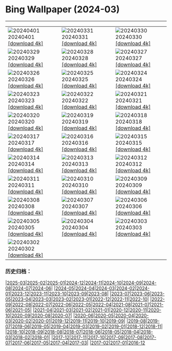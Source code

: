 # Bing Wallpaper (2024-03)
**************

<table><tr><td><img src="https://www.bing.com/th?id=OHR.PalazzoFarnese_JA-JP7372412499_1920x1080.jpg" alt="20240401"> 20240401 <a href="https://www.bing.com/th?id=OHR.PalazzoFarnese_JA-JP7372412499_UHD.jpg">[download 4k]</a></td><td><img src="https://www.bing.com/th?id=OHR.HungarianEggs_JA-JP9558688915_1920x1080.jpg" alt="20240331"> 20240331 <a href="https://www.bing.com/th?id=OHR.HungarianEggs_JA-JP9558688915_UHD.jpg">[download 4k]</a></td><td><img src="https://www.bing.com/th?id=OHR.SleepySloth_JA-JP5634281010_1920x1080.jpg" alt="20240330"> 20240330 <a href="https://www.bing.com/th?id=OHR.SleepySloth_JA-JP5634281010_UHD.jpg">[download 4k]</a></td></tr><tr><td><img src="https://www.bing.com/th?id=OHR.SouthStackLight_JA-JP5461690758_1920x1080.jpg" alt="20240329"> 20240329 <a href="https://www.bing.com/th?id=OHR.SouthStackLight_JA-JP5461690758_UHD.jpg">[download 4k]</a></td><td><img src="https://www.bing.com/th?id=OHR.HangRaiVietnam_JA-JP5262793326_1920x1080.jpg" alt="20240328"> 20240328 <a href="https://www.bing.com/th?id=OHR.HangRaiVietnam_JA-JP5262793326_UHD.jpg">[download 4k]</a></td><td><img src="https://www.bing.com/th?id=OHR.TeatroColon_JA-JP5032198346_1920x1080.jpg" alt="20240327"> 20240327 <a href="https://www.bing.com/th?id=OHR.TeatroColon_JA-JP5032198346_UHD.jpg">[download 4k]</a></td></tr><tr><td><img src="https://www.bing.com/th?id=OHR.CherryBlossom2024_JA-JP4820412066_1920x1080.jpg" alt="20240326"> 20240326 <a href="https://www.bing.com/th?id=OHR.CherryBlossom2024_JA-JP4820412066_UHD.jpg">[download 4k]</a></td><td><img src="https://www.bing.com/th?id=OHR.ColorfulHoli_JA-JP4638350581_1920x1080.jpg" alt="20240325"> 20240325 <a href="https://www.bing.com/th?id=OHR.ColorfulHoli_JA-JP4638350581_UHD.jpg">[download 4k]</a></td><td><img src="https://www.bing.com/th?id=OHR.AntelopeBotswana_JA-JP4419409957_1920x1080.jpg" alt="20240324"> 20240324 <a href="https://www.bing.com/th?id=OHR.AntelopeBotswana_JA-JP4419409957_UHD.jpg">[download 4k]</a></td></tr><tr><td><img src="https://www.bing.com/th?id=OHR.AmazonClouds_JA-JP3921092390_1920x1080.jpg" alt="20240323"> 20240323 <a href="https://www.bing.com/th?id=OHR.AmazonClouds_JA-JP3921092390_UHD.jpg">[download 4k]</a></td><td><img src="https://www.bing.com/th?id=OHR.WaikatoWater_JA-JP3608135323_1920x1080.jpg" alt="20240322"> 20240322 <a href="https://www.bing.com/th?id=OHR.WaikatoWater_JA-JP3608135323_UHD.jpg">[download 4k]</a></td><td><img src="https://www.bing.com/th?id=OHR.BwindiNationalForest_JA-JP5771338834_1920x1080.jpg" alt="20240321"> 20240321 <a href="https://www.bing.com/th?id=OHR.BwindiNationalForest_JA-JP5771338834_UHD.jpg">[download 4k]</a></td></tr><tr><td><img src="https://www.bing.com/th?id=OHR.MtPrevostDuncan_JA-JP5482628998_1920x1080.jpg" alt="20240320"> 20240320 <a href="https://www.bing.com/th?id=OHR.MtPrevostDuncan_JA-JP5482628998_UHD.jpg">[download 4k]</a></td><td><img src="https://www.bing.com/th?id=OHR.BryceSnow_JA-JP4938121574_1920x1080.jpg" alt="20240319"> 20240319 <a href="https://www.bing.com/th?id=OHR.BryceSnow_JA-JP4938121574_UHD.jpg">[download 4k]</a></td><td><img src="https://www.bing.com/th?id=OHR.ElephantRock_JA-JP4769472131_1920x1080.jpg" alt="20240318"> 20240318 <a href="https://www.bing.com/th?id=OHR.ElephantRock_JA-JP4769472131_UHD.jpg">[download 4k]</a></td></tr><tr><td><img src="https://www.bing.com/th?id=OHR.StFiniansBay_JA-JP4552826629_1920x1080.jpg" alt="20240317"> 20240317 <a href="https://www.bing.com/th?id=OHR.StFiniansBay_JA-JP4552826629_UHD.jpg">[download 4k]</a></td><td><img src="https://www.bing.com/th?id=OHR.BambooPanda_JA-JP4357227516_1920x1080.jpg" alt="20240316"> 20240316 <a href="https://www.bing.com/th?id=OHR.BambooPanda_JA-JP4357227516_UHD.jpg">[download 4k]</a></td><td><img src="https://www.bing.com/th?id=OHR.AnzaBorregoBloom_JA-JP4195875577_1920x1080.jpg" alt="20240315"> 20240315 <a href="https://www.bing.com/th?id=OHR.AnzaBorregoBloom_JA-JP4195875577_UHD.jpg">[download 4k]</a></td></tr><tr><td><img src="https://www.bing.com/th?id=OHR.AyutthayaTree_JA-JP4047642741_1920x1080.jpg" alt="20240314"> 20240314 <a href="https://www.bing.com/th?id=OHR.AyutthayaTree_JA-JP4047642741_UHD.jpg">[download 4k]</a></td><td><img src="https://www.bing.com/th?id=OHR.MagadiFlamingos_JA-JP3870887285_1920x1080.jpg" alt="20240313"> 20240313 <a href="https://www.bing.com/th?id=OHR.MagadiFlamingos_JA-JP3870887285_UHD.jpg">[download 4k]</a></td><td><img src="https://www.bing.com/th?id=OHR.OmizutoriNew_JA-JP3433655435_1920x1080.jpg" alt="20240312"> 20240312 <a href="https://www.bing.com/th?id=OHR.OmizutoriNew_JA-JP3433655435_UHD.jpg">[download 4k]</a></td></tr><tr><td><img src="https://www.bing.com/th?id=OHR.Earthquake2024_JA-JP2825640638_1920x1080.jpg" alt="20240311"> 20240311 <a href="https://www.bing.com/th?id=OHR.Earthquake2024_JA-JP2825640638_UHD.jpg">[download 4k]</a></td><td><img src="https://www.bing.com/th?id=OHR.BeaumontClock_JA-JP2519288408_1920x1080.jpg" alt="20240310"> 20240310 <a href="https://www.bing.com/th?id=OHR.BeaumontClock_JA-JP2519288408_UHD.jpg">[download 4k]</a></td><td><img src="https://www.bing.com/th?id=OHR.BistiBlue_JA-JP2352512218_1920x1080.jpg" alt="20240309"> 20240309 <a href="https://www.bing.com/th?id=OHR.BistiBlue_JA-JP2352512218_UHD.jpg">[download 4k]</a></td></tr><tr><td><img src="https://www.bing.com/th?id=OHR.TateLightUp_JA-JP2160540676_1920x1080.jpg" alt="20240308"> 20240308 <a href="https://www.bing.com/th?id=OHR.TateLightUp_JA-JP2160540676_UHD.jpg">[download 4k]</a></td><td><img src="https://www.bing.com/th?id=OHR.TarragonaSpain_JA-JP1624420185_1920x1080.jpg" alt="20240307"> 20240307 <a href="https://www.bing.com/th?id=OHR.TarragonaSpain_JA-JP1624420185_UHD.jpg">[download 4k]</a></td><td><img src="https://www.bing.com/th?id=OHR.WahclellaFalls_JA-JP1412765410_1920x1080.jpg" alt="20240306"> 20240306 <a href="https://www.bing.com/th?id=OHR.WahclellaFalls_JA-JP1412765410_UHD.jpg">[download 4k]</a></td></tr><tr><td><img src="https://www.bing.com/th?id=OHR.BangkokCircle_JA-JP1249849159_1920x1080.jpg" alt="20240305"> 20240305 <a href="https://www.bing.com/th?id=OHR.BangkokCircle_JA-JP1249849159_UHD.jpg">[download 4k]</a></td><td><img src="https://www.bing.com/th?id=OHR.ArenalCostaRica_JA-JP1112345495_1920x1080.jpg" alt="20240304"> 20240304 <a href="https://www.bing.com/th?id=OHR.ArenalCostaRica_JA-JP1112345495_UHD.jpg">[download 4k]</a></td><td><img src="https://www.bing.com/th?id=OHR.Hinamatsuri2024_JA-JP0939071176_1920x1080.jpg" alt="20240303"> 20240303 <a href="https://www.bing.com/th?id=OHR.Hinamatsuri2024_JA-JP0939071176_UHD.jpg">[download 4k]</a></td></tr><tr><td><img src="https://www.bing.com/th?id=OHR.KrugerLeopard_JA-JP0770741894_1920x1080.jpg" alt="20240302"> 20240302 <a href="https://www.bing.com/th?id=OHR.KrugerLeopard_JA-JP0770741894_UHD.jpg">[download 4k]</a></td><td></td><td></td></tr></table>

### 历史归档：

|[2025-03](/../2025-03/2025-03.md)|[2025-02](/../2025-02/2025-02.md)|[2025-01](/../2025-01/2025-01.md)|[2024-12](/../2024-12/2024-12.md)|[2024-11](/../2024-11/2024-11.md)|[2024-10](/../2024-10/2024-10.md)|[2024-09](/../2024-09/2024-09.md)|[2024-08](/../2024-08/2024-08.md)|[2024-07](/../2024-07/2024-07.md)|[2024-06](/../2024-06/2024-06.md)|
|[2024-05](/../2024-05/2024-05.md)|[2024-04](/../2024-04/2024-04.md)|[2024-03](/2024-03.md)|[2024-02](/../2024-02/2024-02.md)|[2024-01](/../2024-01/2024-01.md)|[2023-12](/../2023-12/2023-12.md)|[2023-11](/../2023-11/2023-11.md)|[2023-10](/../2023-10/2023-10.md)|[2023-09](/../2023-09/2023-09.md)|[2023-08](/../2023-08/2023-08.md)|
|[2023-07](/../2023-07/2023-07.md)|[2023-06](/../2023-06/2023-06.md)|[2023-05](/../2023-05/2023-05.md)|[2023-04](/../2023-04/2023-04.md)|[2023-03](/../2023-03/2023-03.md)|[2023-02](/../2023-02/2023-02.md)|[2023-01](/../2023-01/2023-01.md)|[2022-12](/../2022-12/2022-12.md)|[2022-11](/../2022-11/2022-11.md)|[2022-10](/../2022-10/2022-10.md)|
|[2022-09](/../2022-09/2022-09.md)|[2022-08](/../2022-08/2022-08.md)|[2022-07](/../2022-07/2022-07.md)|[2022-06](/../2022-06/2022-06.md)|[2022-05](/../2022-05/2022-05.md)|[2022-04](/../2022-04/2022-04.md)|[2021-08](/../2021-08/2021-08.md)|[2021-07](/../2021-07/2021-07.md)|[2021-06](/../2021-06/2021-06.md)|[2021-05](/../2021-05/2021-05.md)|
|[2021-04](/../2021-04/2021-04.md)|[2021-03](/../2021-03/2021-03.md)|[2021-02](/../2021-02/2021-02.md)|[2021-01](/../2021-01/2021-01.md)|[2020-12](/../2020-12/2020-12.md)|[2020-11](/../2020-11/2020-11.md)|[2020-10](/../2020-10/2020-10.md)|[2020-09](/../2020-09/2020-09.md)|[2020-08](/../2020-08/2020-08.md)|[2020-07](/../2020-07/2020-07.md)|
|[2020-06](/../2020-06/2020-06.md)|[2020-05](/../2020-05/2020-05.md)|[2020-04](/../2020-04/2020-04.md)|[2020-03](/../2020-03/2020-03.md)|[2020-02](/../2020-02/2020-02.md)|[2020-01](/../2020-01/2020-01.md)|[2019-12](/../2019-12/2019-12.md)|[2019-11](/../2019-11/2019-11.md)|[2019-10](/../2019-10/2019-10.md)|[2019-09](/../2019-09/2019-09.md)|
|[2019-08](/../2019-08/2019-08.md)|[2019-07](/../2019-07/2019-07.md)|[2019-06](/../2019-06/2019-06.md)|[2019-05](/../2019-05/2019-05.md)|[2019-04](/../2019-04/2019-04.md)|[2019-03](/../2019-03/2019-03.md)|[2019-02](/../2019-02/2019-02.md)|[2019-01](/../2019-01/2019-01.md)|[2018-12](/../2018-12/2018-12.md)|[2018-11](/../2018-11/2018-11.md)|
|[2018-10](/../2018-10/2018-10.md)|[2018-09](/../2018-09/2018-09.md)|[2018-08](/../2018-08/2018-08.md)|[2018-07](/../2018-07/2018-07.md)|[2018-06](/../2018-06/2018-06.md)|[2018-05](/../2018-05/2018-05.md)|[2018-04](/../2018-04/2018-04.md)|[2018-03](/../2018-03/2018-03.md)|[2018-02](/../2018-02/2018-02.md)|[2018-01](/../2018-01/2018-01.md)|
|[2017-12](/../2017-12/2017-12.md)|[2017-11](/../2017-11/2017-11.md)|[2017-10](/../2017-10/2017-10.md)|[2017-09](/../2017-09/2017-09.md)|[2017-08](/../2017-08/2017-08.md)|[2017-07](/../2017-07/2017-07.md)|[2017-06](/../2017-06/2017-06.md)|[2017-05](/../2017-05/2017-05.md)|[2017-04](/../2017-04/2017-04.md)|[2017-03](/../2017-03/2017-03.md)|
|[2017-02](/../2017-02/2017-02.md)|[2017-01](/../2017-01/2017-01.md)|[2016-12](/../2016-12/2016-12.md)